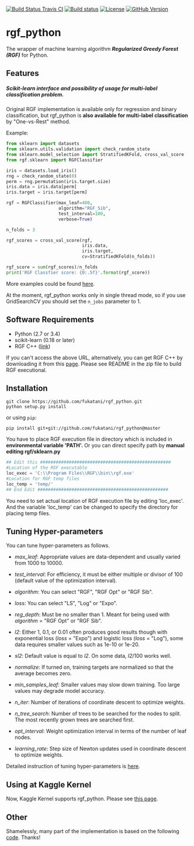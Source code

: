 [![Build Status Travis CI](https://travis-ci.org/fukatani/rgf_python.svg?branch=master)](https://travis-ci.org/fukatani/rgf_python)
[![Build status](https://ci.appveyor.com/api/projects/status/vpanb9hnncjr16hn/branch/master?svg=true)](https://ci.appveyor.com/project/fukatani/rgf-python/branch/master)
[![License](https://img.shields.io/github/license/fukatani/rgf_python.svg)](https://github.com/fukatani/rgf_python/blob/master/LICENSE)
[![GitHub Version](https://badge.fury.io/gh/fukatani%2Frgf_python.svg)](https://github.com/fukatani/rgf_python/tree/master/rgf/VERSION)

# rgf_python
The wrapper of machine learning algorithm ***Regularized Greedy Forest (RGF)*** for Python.

## Features

##### Scikit-learn interface and possibility of usage for multi-label classification problem.

Original RGF implementation is available only for regression and binary classification, but rgf_python is **also available for multi-label classification** by "One-vs-Rest" method.

Example:
```python
from sklearn import datasets
from sklearn.utils.validation import check_random_state
from sklearn.model_selection import StratifiedKFold, cross_val_score
from rgf.sklearn import RGFClassifier

iris = datasets.load_iris()
rng = check_random_state(0)
perm = rng.permutation(iris.target.size)
iris.data = iris.data[perm]
iris.target = iris.target[perm]

rgf = RGFClassifier(max_leaf=400,
                    algorithm="RGF_Sib",
                    test_interval=100,
                    verbose=True)

n_folds = 3

rgf_scores = cross_val_score(rgf,
                             iris.data,
                             iris.target,
                             cv=StratifiedKFold(n_folds))

rgf_score = sum(rgf_scores)/n_folds
print('RGF Classfier score: {0:.5f}'.format(rgf_score))
```
More examples could be found [here](https://github.com/fukatani/rgf_python/tree/master/examples).

At the moment, rgf_python works only in single thread mode, so if you use GridSearchCV you should set the `n_jobs` parameter to 1.

## Software Requirements

* Python (2.7 or 3.4)
* scikit-learn (0.18 or later)
* RGF C++ ([link](http://tongzhang-ml.org/software/rgf/index.html))

If you can't access the above URL, alternatively, you can get RGF C++ by downloading it from this [page](https://github.com/fukatani/rgf_python/releases/download/0.2.0/rgf1.2.zip).
Please see README in the zip file to build RGF executional.


## Installation

```
git clone https://github.com/fukatani/rgf_python.git
python setup.py install
```
or using `pip`:
```
pip install git+git://github.com/fukatani/rgf_python@master
```

You have to place RGF execution file in directory which is included in **environmental variable 'PATH'.**
Or you can direct specify path by **manual editing rgf/sklearn.py**

```python
## Edit this ##################################################
#Location of the RGF executable
loc_exec = 'C:\\Program Files\\RGF\\bin\\rgf.exe'
#Location for RGF temp files
loc_temp = 'temp/'
## End Edit ##################################################
```

You need to set actual location of RGF execution file by editing 'loc_exec'.
And the variable 'loc_temp' can be changed to specify the directory for placing temp files.

## Tuning Hyper-parameters
You can tune hyper-parameters as follows.

* _max_leaf_: Appropriate values are data-dependent and usually varied from 1000 to 10000.

* _test_interval_: For efficiency, it must be either multiple or divisor of 100 (default value of the optimization interval).

* _algorithm_: You can select "RGF", "RGF Opt" or "RGF Sib".

* _loss_: You can select "LS", "Log" or "Expo".

* _reg_depth_: Must be no smaller than 1. Meant for being used with _algorithm_ = "RGF Opt" or "RGF Sib".

* _l2_: Either 1, 0.1, or 0.01 often produces good results though with exponential loss (_loss_ = "Expo") and logistic loss (_loss_ = "Log"), some data requires smaller values such as 1e-10 or 1e-20.

* _sl2_: Default value is equal to _l2_. On some data, _l2_/100 works well.

* _normalize_: If turned on, training targets are normalized so that the average becomes zero.

* _min_samples_leaf_: Smaller values may slow down training. Too large values may degrade model accuracy.

* _n_iter_: Number of iterations of coordinate descent to optimize weights.

* _n_tree_search_: Number of trees to be searched for the nodes to split. The most recently grown trees are searched first.

* _opt_interval_: Weight optimization interval in terms of the number of leaf nodes.

* _learning_rate_: Step size of Newton updates used in coordinate descent to optimize weights.

Detailed instruction of tuning hyper-parameters is [here](http://tongzhang-ml.org/software/rgf/rgf1.2-guide.pdf).

## Using at Kaggle Kernel
Now, Kaggle Kernel supports rgf_python. Please see [this page](https://www.kaggle.com/fukatani/d/uciml/iris/classification-by-regularized-greedy-forest).

## Other
Shamelessly, many part of the implementation is based on the following [code](https://github.com/MLWave/RGF-sklearn). Thanks!
